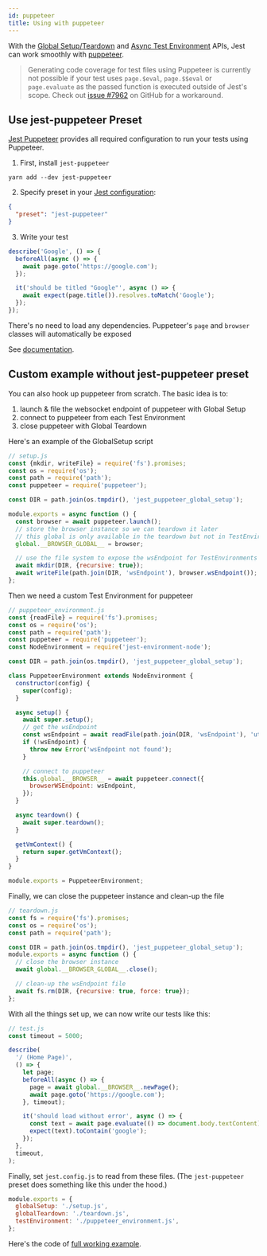 ```yaml
---
id: puppeteer
title: Using with puppeteer
---
```


With the [Global Setup/Teardown](Configuration.md#globalsetup-string) and [Async Test Environment](Configuration.md#testenvironment-string) APIs, Jest can work smoothly with [puppeteer](https://github.com/GoogleChrome/puppeteer).

> Generating code coverage for test files using Puppeteer is currently not possible if your test uses `page.$eval`, `page.$$eval` or `page.evaluate` as the passed function is executed outside of Jest's scope. Check out [issue #7962](https://github.com/facebook/jest/issues/7962#issuecomment-495272339) on GitHub for a workaround.

## Use jest-puppeteer Preset

[Jest Puppeteer](https://github.com/smooth-code/jest-puppeteer) provides all required configuration to run your tests using Puppeteer.

1.  First, install `jest-puppeteer`

```
yarn add --dev jest-puppeteer
```

2.  Specify preset in your [Jest configuration](Configuration.md):

```json
{
  "preset": "jest-puppeteer"
}
```

3.  Write your test

```js
describe('Google', () => {
  beforeAll(async () => {
    await page.goto('https://google.com');
  });

  it('should be titled "Google"', async () => {
    await expect(page.title()).resolves.toMatch('Google');
  });
});
```

There's no need to load any dependencies. Puppeteer's `page` and `browser` classes will automatically be exposed

See [documentation](https://github.com/smooth-code/jest-puppeteer).

## Custom example without jest-puppeteer preset

You can also hook up puppeteer from scratch. The basic idea is to:

1.  launch & file the websocket endpoint of puppeteer with Global Setup
2.  connect to puppeteer from each Test Environment
3.  close puppeteer with Global Teardown

Here's an example of the GlobalSetup script

```js
// setup.js
const {mkdir, writeFile} = require('fs').promises;
const os = require('os');
const path = require('path');
const puppeteer = require('puppeteer');

const DIR = path.join(os.tmpdir(), 'jest_puppeteer_global_setup');

module.exports = async function () {
  const browser = await puppeteer.launch();
  // store the browser instance so we can teardown it later
  // this global is only available in the teardown but not in TestEnvironments
  global.__BROWSER_GLOBAL__ = browser;

  // use the file system to expose the wsEndpoint for TestEnvironments
  await mkdir(DIR, {recursive: true});
  await writeFile(path.join(DIR, 'wsEndpoint'), browser.wsEndpoint());
};
```

Then we need a custom Test Environment for puppeteer

```js
// puppeteer_environment.js
const {readFile} = require('fs').promises;
const os = require('os');
const path = require('path');
const puppeteer = require('puppeteer');
const NodeEnvironment = require('jest-environment-node');

const DIR = path.join(os.tmpdir(), 'jest_puppeteer_global_setup');

class PuppeteerEnvironment extends NodeEnvironment {
  constructor(config) {
    super(config);
  }

  async setup() {
    await super.setup();
    // get the wsEndpoint
    const wsEndpoint = await readFile(path.join(DIR, 'wsEndpoint'), 'utf8');
    if (!wsEndpoint) {
      throw new Error('wsEndpoint not found');
    }

    // connect to puppeteer
    this.global.__BROWSER__ = await puppeteer.connect({
      browserWSEndpoint: wsEndpoint,
    });
  }

  async teardown() {
    await super.teardown();
  }

  getVmContext() {
    return super.getVmContext();
  }
}

module.exports = PuppeteerEnvironment;
```

Finally, we can close the puppeteer instance and clean-up the file

```js
// teardown.js
const fs = require('fs').promises;
const os = require('os');
const path = require('path');

const DIR = path.join(os.tmpdir(), 'jest_puppeteer_global_setup');
module.exports = async function () {
  // close the browser instance
  await global.__BROWSER_GLOBAL__.close();

  // clean-up the wsEndpoint file
  await fs.rm(DIR, {recursive: true, force: true});
};
```

With all the things set up, we can now write our tests like this:

```js
// test.js
const timeout = 5000;

describe(
  '/ (Home Page)',
  () => {
    let page;
    beforeAll(async () => {
      page = await global.__BROWSER__.newPage();
      await page.goto('https://google.com');
    }, timeout);

    it('should load without error', async () => {
      const text = await page.evaluate(() => document.body.textContent);
      expect(text).toContain('google');
    });
  },
  timeout,
);
```

Finally, set `jest.config.js` to read from these files. (The `jest-puppeteer` preset does something like this under the hood.)

```js
module.exports = {
  globalSetup: './setup.js',
  globalTeardown: './teardown.js',
  testEnvironment: './puppeteer_environment.js',
};
```

Here's the code of [full working example](https://github.com/xfumihiro/jest-puppeteer-example).
